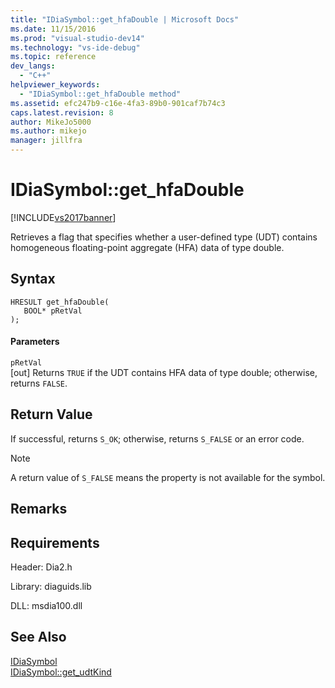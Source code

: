 ```yaml
---
title: "IDiaSymbol::get_hfaDouble | Microsoft Docs"
ms.date: 11/15/2016
ms.prod: "visual-studio-dev14"
ms.technology: "vs-ide-debug"
ms.topic: reference
dev_langs: 
  - "C++"
helpviewer_keywords: 
  - "IDiaSymbol::get_hfaDouble method"
ms.assetid: efc247b9-c16e-4fa3-89b0-901caf7b74c3
caps.latest.revision: 8
author: MikeJo5000
ms.author: mikejo
manager: jillfra
---
```

# IDiaSymbol::get_hfaDouble
[!INCLUDE[vs2017banner](../../includes/vs2017banner.md)]

Retrieves a flag that specifies whether a user-defined type (UDT) contains homogeneous floating-point aggregate (HFA) data of type double.  
  
## Syntax  
  
```cpp#  
HRESULT get_hfaDouble(   
   BOOL* pRetVal  
);  
```  
  
#### Parameters  
 `pRetVal`  
 [out] Returns `TRUE` if the UDT contains HFA data of type double; otherwise, returns `FALSE`.  
  
## Return Value  
 If successful, returns `S_OK`; otherwise, returns `S_FALSE` or an error code.  
  
> [!NOTE]
>  A return value of `S_FALSE` means the property is not available for the symbol.  
  
## Remarks  
  
## Requirements  
 Header: Dia2.h  
  
 Library: diaguids.lib  
  
 DLL: msdia100.dll  
  
## See Also  
 [IDiaSymbol](../../debugger/debug-interface-access/idiasymbol.md)   
 [IDiaSymbol::get_udtKind](../../debugger/debug-interface-access/idiasymbol-get-udtkind.md)
